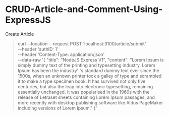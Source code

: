 # CRUD-Article-and-Comment-Using-ExpressJS

Create Article
>curl --location --request POST 'localhost:3100/article/submit' \
--header 'authID: 1' \
--header 'Content-Type: application/json' \
--data-raw '{
    "title": "NodeJS Express V1",
    "content": "Lorem Ipsum is simply dummy text of the printing and typesetting industry. Lorem Ipsum has been the industry'\''s standard dummy text ever since the 1500s, when an unknown printer took a galley of type and scrambled it to make a type specimen book. It has survived not only five centuries, but also the leap into electronic typesetting, remaining essentially unchanged. It was popularised in the 1960s with the release of Letraset sheets containing Lorem Ipsum passages, and more recently with desktop publishing software like Aldus PageMaker including versions of Lorem Ipsum."
}'
